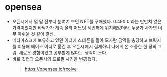 # opensea

- 오픈시에서 몇 달 전부터 눈여겨 보던 NFT를 구매했다. 0.49이더라는 만만치 않은 가격이었지만 바닥가가 계속 올라 어느덧 세번째에 위치해있더라. 누군가 사가면 너무 아쉬울 것 같아 결심.
- 메타마스크에 보유하고 있던 이더에 스테픈을 팔아 모자란 금액을 충당하고 브릿지를 이용해 베이스 이더로 옮긴 후 오픈시에서 결제하니 나에게 온 소중한 한 장의 그림. 새로운 경험이었고 공부할게 많다는 생각이 든다.
- 바로 깃헙과 오픈시의 프로필 사진을 변경했다.
  > https://opensea.io/rxolve
